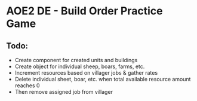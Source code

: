 # AOE2 DE - Build Order Practice Game

## Todo:

- Create component for created units and buildings
- Create object for individual sheep, boars, farms, etc.
- Increment resources based on villager jobs & gather rates
- Delete individual sheet, boar, etc. when total available resource amount reaches 0
- Then remove assigned job from villager
